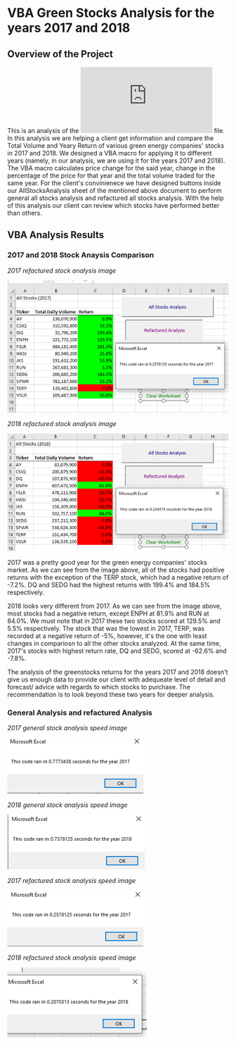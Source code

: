# VBA Green Stocks Analysis for the years 2017 and 2018

## Overview of the Project 

This is an analysis of the ![VBA_Challenge](https://github.com/TamaraGR/stock-analysis/blob/main/VBA_Challenge.xlsm) file. In this analysis we are helping a client get information and compare the Total Volume and Yeary Return of various green energy companies' stocks in 2017 and 2018. We designed a VBA macro for applying it to different years (namely, in our analysis, we are using it for the years 2017 and 2018). The VBA macro calculates price change for the said year, change in the percentage of the price for that year and the total volume traded for the same year. For the client's convinienece we have designed buttons inside our AllStocksAnalysis sheet of the mentioned above document to perform general all stocks analysis and refactured all stocks analysis. With the help of this analysis our client can review which stocks have performed better than others. 

## VBA Analysis Results 

### 2017 and 2018 Stock Anaysis Comparison 

*2017 refactured stock analysis image*

![VBA_Challenge_2017](https://github.com/TamaraGR/stock-analysis/blob/main/VBA_Challenge_2017.png)

*2018 refactured stock analysis image*

![VBA_Challenge_2018](https://github.com/TamaraGR/stock-analysis/blob/main/VBA_Challenge_2018.png)

2017 was a pretty good year for the green energy companies' stocks market. As we can see from the image above, all of the stocks had positive returns with the exception of the TERP stock, which had a negative return of -7.2%. DQ and SEDG had the highest returns with 199.4% and 184.5% respectively. 

2018 looks very different from 2017. As we can see from the image above, most stocks had a negative return, except ENPH at 81.9% and RUN at 84.0%. We must note that in 2017 these two stocks scored at 129.5% and 5.5% respectively. The stock that was the lowest in 2017, TERP, was recorded at a negative return of -5%, however, it's the one with least changes in compariosn to all the other stocks analyzed. At the same time, 2017's stocks with highest return rate, DQ and SEDG, scored at -62.6% and -7.8%. 

The analysis of the greenstocks returns for the years 2017 and 2018 doesn't give us enough data to provide our client with adequeate level of detail and forecast/ advice with regards to which stocks to purchase. The recommendation is to look beyond these two years for deeper analysis. 

### General Analysis and refactured Analysis 

*2017 general stock analysis speed image*

![AllStockAnalysis_2017_Timer](https://github.com/TamaraGR/stock-analysis/blob/main/AllStocksAnalysis_2017_timer.png)

*2018 general stock analysis speed image*

![AllStockAnalysis_2018_Timer](https://github.com/TamaraGR/stock-analysis/blob/main/AllStocksAnalysis_2018_timer.png)

*2017 refactured stock analysis speed image*

![VBA_Challenge_2017_Timer](https://github.com/TamaraGR/stock-analysis/blob/main/VBA_Challenge_2017_timer.png)

*2018 refactured stock analysis speed image*

![VBA_Challenge_2018_Timer](https://github.com/TamaraGR/stock-analysis/blob/main/VBA_Challenge_2018_timer.png)

